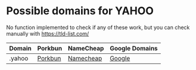 # Possible domains for YAHOO

No function implemented to check if any of these work, but you can check manually with https://tld-list.com/

| Domain | Porkbun | NameCheap | Google Domains |
|---|---|---|---|
| .yahoo | [Porkbun](https://porkbun.com/checkout/search?prb=e814663da1&tlds=&idnLanguage=&search=search&q=.yahoo) | [Namecheap](https://www.namecheap.com/domains/registration/results/?domain=.yahoo) | [Google](https://domains.google.com/registrar/search?searchTerm=.yahoo) |
